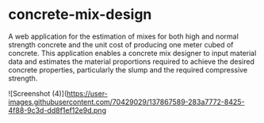 # concrete-mix-design
A web application for the estimation of mixes for both high and normal strength concrete and the unit cost of producing one meter cubed of concrete.
This application enables a concrete mix designer to input material data and estimates the material proportions required to achieve the desired concrete properties, particularly the slump and the required compressive strength. 



![Screenshot (4)](https://user-images.githubusercontent.com/70429029/137867589-283a7772-8425-4f88-9c3d-dd8f1ef12e9d.png
